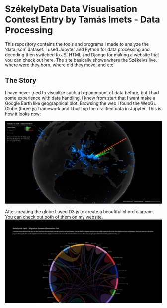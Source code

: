 # SzékelyData Data Visualisation Contest Entry by Tamás Imets - Data Processing

This repository contains the tools and programs I made to analyze the 'data.json' dataset. I used Jupyter and Python for data processing and decoding then switched to JS, HTML and Django for making a website that you can check out [here](http://imetomi.pythonanywhere.com). The site basically shows where the Székelys live, where were they born, where did they move, and etc. 

## The Story
I have never tried to visualize such a big ammount of data before, but I had some experience with data handling. I knew from start that I want make a Google Earth like geographical plot. Browsing the web I found the WebGL Globe (three.js) framework and I built up the cralified data in Jupyter. This is how it looks now: 

<img src="https://github.com/Imetomi/szekelydata-data-analysis/blob/master/earth.PNG">

After creating the globe I used D3.js to create a beaufiful chord diagram. You can check out both of them on my website. <img src="https://github.com/Imetomi/szekelydata-data-analysis/blob/master/chord.PNG">
